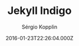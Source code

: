 ---
title: Jekyll Indigo
github: https://github.com/sergiokopplin/indigo
demo: https://sergiokopplin.github.io/indigo/
author: Sérgio Kopplin
ssg:
  - Jekyll
cms:
  - Markdown
date: 2016-01-23T22:26:04.000Z
description: ':ramen: Minimalist Jekyll Template'
draft: false
publish_date: '2016-01-23T22:26:04Z'
update_date: '2022-05-06T11:39:53Z'
github_star: 2391
github_fork: 2156
---